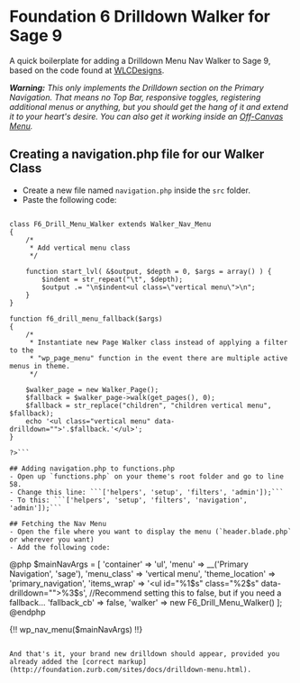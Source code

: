 # Foundation 6 Drilldown Walker for Sage 9
A quick boilerplate for adding a Drilldown Menu Nav Walker to Sage 9, based on the code found at [WLCDesigns](https://wlcdesigns.com/2015/11/foundation-6-menu-walker-class-for-wordpress/).

_**Warning:** This only implements the Drilldown section on the Primary Navigation. That means no Top Bar, responsive toggles, registering additional menus or anything, but you should get the hang of it and extend it to your heart's desire. You can also get it working inside an [Off-Canvas Menu](http://foundation.zurb.com/sites/docs/off-canvas.html)._

## Creating a navigation.php file for our Walker Class
- Create a new file named `navigation.php` inside the `src` folder.
- Paste the following code:
```<?php

class F6_Drill_Menu_Walker extends Walker_Nav_Menu
{
    /*
     * Add vertical menu class
     */

    function start_lvl( &$output, $depth = 0, $args = array() ) {
        $indent = str_repeat("\t", $depth);
        $output .= "\n$indent<ul class=\"vertical menu\">\n";
    }
}

function f6_drill_menu_fallback($args)
{
    /*
     * Instantiate new Page Walker class instead of applying a filter to the
     * "wp_page_menu" function in the event there are multiple active menus in theme.
     */

    $walker_page = new Walker_Page();
    $fallback = $walker_page->walk(get_pages(), 0);
    $fallback = str_replace("children", "children vertical menu", $fallback);
    echo '<ul class="vertical menu" data-drilldown="">'.$fallback.'</ul>';
}

?>```

## Adding navigation.php to functions.php
- Open up `functions.php` on your theme's root folder and go to line 58.
- Change this line: ```['helpers', 'setup', 'filters', 'admin']);```
- To this: ```['helpers', 'setup', 'filters', 'navigation', 'admin']);```

## Fetching the Nav Menu
- Open the file where you want to display the menu (`header.blade.php` or wherever you want)
- Add the following code:
```
@php
  $mainNavArgs = [
    'container' => 'ul',
    'menu' => __('Primary Navigation', 'sage'),
    'menu_class' => 'vertical menu',
    'theme_location' => 'primary_navigation',
    'items_wrap'      => '<ul id="%1$s" class="%2$s" data-drilldown="">%3$s</ul>',
    //Recommend setting this to false, but if you need a fallback...
    'fallback_cb' => false,
    'walker' => new F6_Drill_Menu_Walker()
  ];
@endphp

{!! wp_nav_menu($mainNavArgs) !!}
```

And that's it, your brand new drilldown should appear, provided you already added the [correct markup](http://foundation.zurb.com/sites/docs/drilldown-menu.html). 
